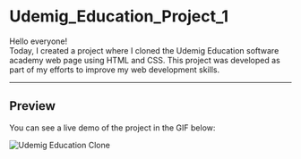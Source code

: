 # Udemig_Education_Project_1

Hello everyone!  
Today, I created a project where I cloned the Udemig Education software academy web page using HTML and CSS. This project was developed as part of my efforts to improve my web development skills.

---

## **Preview**  
You can see a live demo of the project in the GIF below:  

![Udemig Education Clone](path-to-your-gif.gif)  
